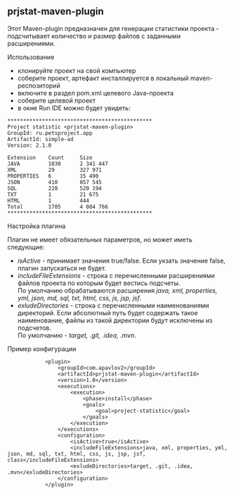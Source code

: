 ## prjstat-maven-plugin  
  

Этот Maven-plugin предназначен для генерации статистики проекта - подсчитывает количество и размер файлов с заданными расширениями.    

Использование  
- клонируйте проект на свой компьютер
- соберите проект, артефакт инсталлируется в локальный maven-респозиторий
- включите в раздел <build> pom.xml целевого Java-проекта
- соберите целевой проект
- в окне Run IDE можно будет увидеть:

```
**********************************************
Project statistic <prjstat-maven-plugin>
GroupId: ru.petsproject.app
ArtifactId: simple-ad
Version: 2.1.0

Extension    Count     Size        
JAVA         1030      2 341 447   
XML          29        327 971     
PROPERTIES   6         15 490      
JSON         410       857 545     
SQL          228       520 194     
TXT          1         21 675      
HTML         1         444         
Total        1705      4 084 766   
**********************************************

```

Настройка плагина  
  
Плагин не имеет обязательных параметров, но может иметь следующие:  
- *isActive* - принимает значения true/false. Если укзать значение false, плагин запускаться не будет.
- *includeFileExtensions* - строка с перечисленными расширениями файлов проекта по которым будет вестись подсчеты.  
По умолчанию обрабатываются расширения *java, xml, properties, yml, json, md, sql, txt, html, css, js, jsp, jsf*.  
- *exludeDirectories* - строка с перечисленными наименованиями директорий. Если абсолютный путь будет содержать такое наименование, файлы из такой директории будут исключены из подсчетов.  
По умолчанию - *target, .git, .idea, .mvn*.

Пример конфигурации  

```
            <plugin>
                <groupId>com.apavlov2</groupId>
                <artifactId>prjstat-maven-plugin</artifactId>
                <version>1.0</version>
                <executions>
                    <execution>
                        <phase>install</phase>
                        <goals>
                            <goal>project-statistic</goal>
                        </goals>
                    </execution>
                </executions>
                <configuration>
                    <isActive>true</isActive>
                    <includeFileExtensions>java, xml, properties, yml, json, md, sql, txt, html, css, js, jsp, jsf, class</includeFileExtensions>
                    <exludeDirectories>target, .git, .idea, .mvn</exludeDirectories>
                </configuration>
            </plugin>
```  
  

